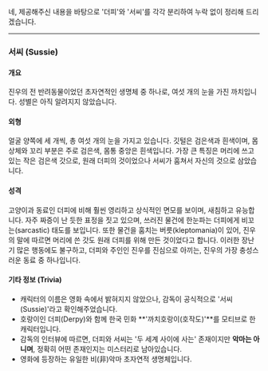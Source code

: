 네, 제공해주신 내용을 바탕으로 '더피'와 '서씨'를 각각 분리하여 누락 없이 정리해 드리겠습니다.

---

### **서씨 (Sussie)**

#### **개요**

진우의 전 반려동물이었던 초자연적인 생명체 중 하나로, 여섯 개의 눈을 가진 까치입니다. 성별은 아직 알려지지 않았습니다.

#### **외형**

얼굴 양쪽에 세 개씩, 총 여섯 개의 눈을 가지고 있습니다. 깃털은 검은색과 흰색이며, 몸 상체와 꼬리 부분은 주로 검은색, 몸통 중앙은 흰색입니다. 가장 큰 특징은 머리에 쓰고 있는 작은 검은색 갓으로, 원래 더피의 것이었으나 서씨가 훔쳐서 자신의 것으로 삼았습니다.

#### **성격**

고양이과 동료인 더피에 비해 훨씬 영리하고 상식적인 면모를 보이며, 새침하고 유능합니다. 자주 짜증이 난 듯한 표정을 짓고 있으며, 쓰러진 물건에 한눈파는 더피에게 비꼬는(sarcastic) 태도를 보입니다. 또한 물건을 훔치는 버릇(kleptomania)이 있어, 진우의 말에 따르면 머리에 쓴 갓도 원래 더피를 위해 만든 것이었다고 합니다. 이러한 장난기 많은 행동에도 불구하고, 더피와 주인인 진우를 진심으로 아끼는, 진우의 가장 충성스러운 동료 중 하나입니다.

#### **기타 정보 (Trivia)**

- 캐릭터의 이름은 영화 속에서 밝혀지지 않았으나, 감독이 공식적으로 '서씨(Sussie)'라고 확인해주었습니다.
- 호랑이인 더피(Derpy)와 함께 한국 민화 **'까치호랑이(호작도)'**를 모티브로 한 캐릭터입니다.
- 감독의 인터뷰에 따르면, 더피와 서씨는 '두 세계 사이에 사는' 존재이지만 **악마는 아니며**, 정확히 어떤 존재인지는 미스터리로 남아있습니다.
- 영화에 등장하는 유일한 비(非)악마 초자연적 생명체입니다.
